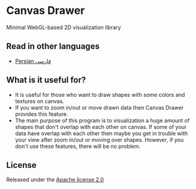 # Canvas Drawer
Minimal WebGL-based 2D visualization library 

## Read in other languages
- [Persian فارسی](docs/README.fa.md)

## What is it useful for?
- It is useful for those who want to draw shapes with some colors and textures on canvas.
- If you want to zoom in/out or move drawn data then Canvas Drawer provides this feature.
- The main purpose of this program is to visualization a huge amount of shapes that don't overlap with each other on canvas. If some of your data have overlap with each other then maybe you get in trouble with your view after zoom in/out or moving over shapes. However, if you don't use these features, there will be no problem.

## License
Released under the [Apache license 2.0](LICENSE.md)
